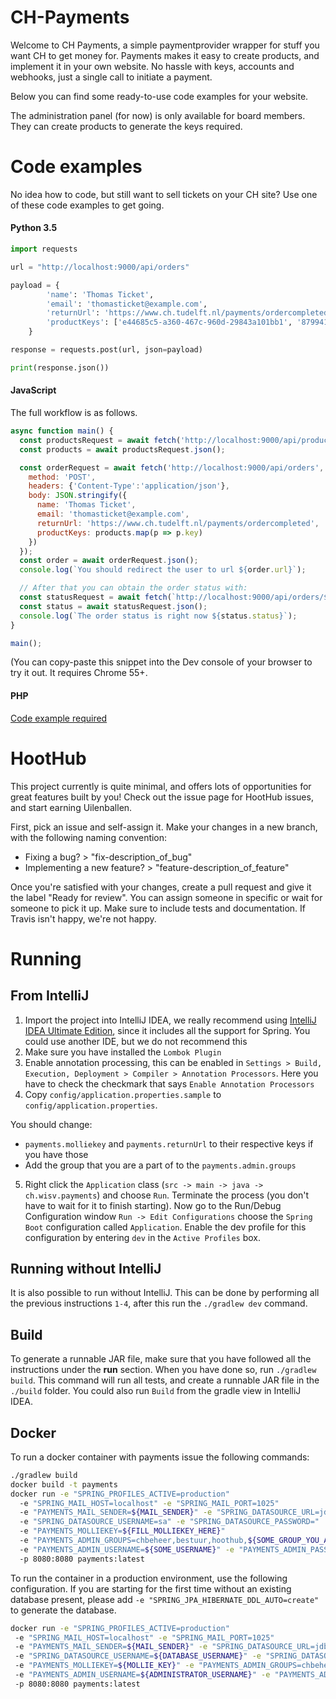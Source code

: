 # CH-Payments
Welcome to CH Payments, a simple paymentprovider wrapper for stuff you want CH to get money for.
Payments makes it easy to create products, and implement it in your own website.
No hassle with keys, accounts and webhooks, just a single call to initiate a payment.

Below you can find some ready-to-use code examples for your website.

The administration panel (for now) is only available for board members.
They can create products to generate the keys required.

# Code examples
No idea how to code, but still want to sell tickets on your CH site?
Use one of these code examples to get going.

#### Python 3.5
```python
import requests

url = "http://localhost:9000/api/orders"

payload = {
        'name': 'Thomas Ticket',
        'email': 'thomasticket@example.com',
        'returnUrl': 'https://www.ch.tudelft.nl/payments/ordercompleted',
        'productKeys': ['e44685c5-a360-467c-960d-29843a101bb1', '879941f4-43d1-4ff2-ad66-cbdf3b141cab']
    }

response = requests.post(url, json=payload)

print(response.json())
```

#### JavaScript

The full workflow is as follows.

```js
async function main() {
  const productsRequest = await fetch('http://localhost:9000/api/products/SYMPOSIUM/2016');
  const products = await productsRequest.json();

  const orderRequest = await fetch('http://localhost:9000/api/orders', {
    method: 'POST',
    headers: {'Content-Type':'application/json'},
    body: JSON.stringify({
      name: 'Thomas Ticket',
      email: 'thomasticket@example.com',
      returnUrl: 'https://www.ch.tudelft.nl/payments/ordercompleted',
      productKeys: products.map(p => p.key)
    })
  });
  const order = await orderRequest.json();
  console.log(`You should redirect the user to url ${order.url}`);

  // After that you can obtain the order status with:
  const statusRequest = await fetch(`http://localhost:9000/api/orders/${order.publicReference}`);
  const status = await statusRequest.json();
  console.log(`The order status is right now ${status.status}`);
}

main();
```

(You can copy-paste this snippet into the Dev console of your browser to try it out. It requires Chrome 55+.

#### PHP
[Code example required](https://github.com/WISVCH/payments/issues/6)

# HootHub
This project currently is quite minimal, and offers lots of opportunities for great features built by you!
Check out the issue page for HootHub issues, and start earning Uilenballen.

First, pick an issue and self-assign it. Make your changes in a new branch, with the following naming convention:

- Fixing a bug? > "fix-description_of_bug"
- Implementing a new feature? > "feature-description_of_feature"

Once you're satisfied with your changes, create a pull request and give it the label "Ready for review".
You can assign someone in specific or wait for someone to pick it up.
Make sure to include tests and documentation.
If Travis isn't happy, we're not happy.

# Running
## From IntelliJ
1.  Import the project into IntelliJ IDEA, we really recommend using [IntelliJ IDEA Ultimate Edition](https://www.jetbrains.com/idea/), since it includes all the support for Spring. You could use another IDE, but we do not recommend this
2.  Make sure you have installed the `Lombok Plugin`
3.  Enable annotation processing, this can be enabled in `Settings > Build, Execution, Deployment > Compiler > Annotation Processors`. Here you have to check the checkmark that says `Enable Annotation Processors`
4.  Copy `config/application.properties.sample` to `config/application.properties`.

  You should change:
  - `payments.molliekey` and `payments.returnUrl` to their respective keys if you have those
  - Add the group that you are a part of to the `payments.admin.groups`

5.  Right click the `Application` class (`src -> main -> java -> ch.wisv.payments`) and choose `Run`. Terminate the process (you don't have to wait for it to finish starting). Now go to the Run/Debug Configuration window `Run -> Edit Configurations` choose the `Spring Boot` configuration called `Application`. Enable the dev profile for this configuration by entering `dev` in the `Active Profiles` box.

## Running without IntelliJ
It is also possible to run without IntelliJ. This can be done by performing all the previous instructions `1-4`, after this run the `./gradlew dev` command.

## Build
To generate a runnable JAR file, make sure that you have followed all the instructions under the **run** section. When you have done so, run `./gradlew build`. This command will run all tests, and create a runnable JAR file in the `./build` folder. You could also run `Build` from the gradle view in IntelliJ IDEA.

## Docker
To run a docker container with payments issue the following commands:
```bash
./gradlew build
docker build -t payments
docker run -e "SPRING_PROFILES_ACTIVE=production"
  -e "SPRING_MAIL_HOST=localhost" -e "SPRING_MAIL_PORT=1025"
  -e "PAYMENTS_MAIL_SENDER=${MAIL_SENDER}" -e "SPRING_DATASOURCE_URL=jdbc:hsqldb:mem:payments"
  -e "SPRING_DATASOURCE_USERNAME=sa" -e "SPRING_DATASOURCE_PASSWORD="
  -e "PAYMENTS_MOLLIEKEY=${FILL_MOLLIEKEY_HERE}"
  -e "PAYMENTS_ADMIN_GROUPS=chbeheer,bestuur,hoothub,${SOME_GROUP_YOU_ARE_IN}"
  -e "PAYMENTS_ADMIN_USERNAME=${SOME_USERNAME}" -e "PAYMENTS_ADMIN_PASSWORD=${SOME_PASSWORD}"
  -p 8080:8080 payments:latest
```

To run the container in a production environment, use the following configuration. If you are starting for the first time without an existing database present, please add `-e "SPRING_JPA_HIBERNATE_DDL_AUTO=create"` to generate the database.
```bash
docker run -e "SPRING_PROFILES_ACTIVE=production"
 -e "SPRING_MAIL_HOST=localhost" -e "SPRING_MAIL_PORT=1025"
 -e "PAYMENTS_MAIL_SENDER=${MAIL_SENDER}" -e "SPRING_DATASOURCE_URL=jdbc:postgresql://${DATABASE_LOCATION}"
 -e "SPRING_DATASOURCE_USERNAME=${DATABASE_USERNAME}" -e "SPRING_DATASOURCE_PASSWORD=${DATABASE_PASSWORD}"
 -e "PAYMENTS_MOLLIEKEY=${MOLLIE_KEY}" -e "PAYMENTS_ADMIN_GROUPS=chbeheer,bestuur,hoothub,${GROUP_YOU_ARE_IN}"
 -e "PAYMENTS_ADMIN_USERNAME=${ADMINISTRATOR_USERNAME}" -e "PAYMENTS_ADMIN_PASSWORD=${ADMINISTRATOR_PASSWORD}"
 -p 8080:8080 payments:latest
```
